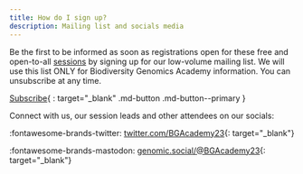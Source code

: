 ```yaml
---
title: How do I sign up?
description: Mailing list and socials media
---
```



Be the first to be informed as soon as registrations open for these free and open-to-all [sessions](sessions.md) by signing up for our low-volume mailing list. We will use this list ONLY for Biodiversity Genomics Academy information. You can unsubscribe at any time.

[Subscribe](https://tinyletter.com/bgacademy23){ : target="_blank" .md-button .md-button--primary }

Connect with us, our session leads and other attendees on our socials:

:fontawesome-brands-twitter: [twitter.com/BGAcademy23](https://twitter.com/BGAcademy23){: target="_blank"}

:fontawesome-brands-mastodon: [genomic.social/@BGAcademy23](https://genomic.social/@BGAcademy23){: target="_blank"}<a rel="me" href="https://genomic.social/@BGAcademy23"></a>
